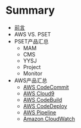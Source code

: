 # Summary

* [前言](README.md)
* AWS VS. PSET
* PSET产品汇总
  * MAM
  * CMS
  * YYSJ
  * Project
  * Monitor
* AWS产品汇总
  * [AWS CodeCommit](aws-codecommit.md)
  * [AWS Cloud9](aws-cloud9.md)
  * [AWS CodeBuild](aws-codebuild.md)
  * [AWS CodeDeploy](aws-codedeploy.md)
  * [AWS Pipeline](aws-pipeline.md)
  * [Amazon CloudWatch](amazon-cloudwatch.md)

